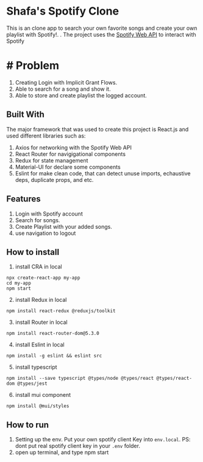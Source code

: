 # Shafa's Spotify Clone
This is an clone app to search your own favorite songs and create your own playlist with Spotify!. . The project uses the [Spotify Web API](https://developer.spotify.com/documentation/web-api/) to interact with Spotify

# # Problem
1. Creating Login with Implicit Grant Flows.
2. Able to search for a song and show it.
3. Able to store and create playlist the logged account.


## Built With

The major framework that was used to create this project is React.js and used different libraries such as:

1. Axios for networking with the Spotify Web API
2. React Router for navigigational components 
3. Redux for state management
4. Material-UI for declare some components
5. Eslint for make clean code, that can detect unuse imports, echaustive deps, duplicate props, and etc.

## Features

1. Login with Spotify account
2. Search for songs.
3. Create Playlist with your added songs.
4. use navigation to logout

## How to install
1. install CRA in local
```
npx create-react-app my-app
cd my-app
npm start
```
2. install Redux in local
```
npm install react-redux @reduxjs/toolkit
```
3. install Router in local 
```
npm install react-router-dom@5.3.0
```
4. install Eslint in local
```
npm install -g eslint && eslint src
```
5. install typescript
```
npm install --save typescript @types/node @types/react @types/react-dom @types/jest
```
6. install mui component
```
npm install @mui/styles
```


## How to run
1. Setting up the env. Put your own spotify client Key into ```env.local```. PS: dont put real spotify client key in your  ```.env``` folder.
2. open up terminal, and type npm start



